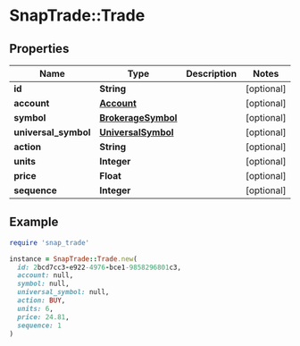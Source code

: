 # SnapTrade::Trade

## Properties

| Name | Type | Description | Notes |
| ---- | ---- | ----------- | ----- |
| **id** | **String** |  | [optional] |
| **account** | [**Account**](Account.md) |  | [optional] |
| **symbol** | [**BrokerageSymbol**](BrokerageSymbol.md) |  | [optional] |
| **universal_symbol** | [**UniversalSymbol**](UniversalSymbol.md) |  | [optional] |
| **action** | **String** |  | [optional] |
| **units** | **Integer** |  | [optional] |
| **price** | **Float** |  | [optional] |
| **sequence** | **Integer** |  | [optional] |

## Example

```ruby
require 'snap_trade'

instance = SnapTrade::Trade.new(
  id: 2bcd7cc3-e922-4976-bce1-9858296801c3,
  account: null,
  symbol: null,
  universal_symbol: null,
  action: BUY,
  units: 6,
  price: 24.81,
  sequence: 1
)
```

